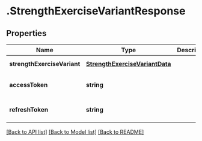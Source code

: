 # .StrengthExerciseVariantResponse

## Properties

Name | Type | Description | Notes
------------ | ------------- | ------------- | -------------
**strengthExerciseVariant** | [**StrengthExerciseVariantData**](StrengthExerciseVariantData.md) |  | [default to undefined]
**accessToken** | **string** |  | [optional] [default to undefined]
**refreshToken** | **string** |  | [optional] [default to undefined]


[[Back to API list]](../README.md#documentation-for-api-endpoints) [[Back to Model list]](../README.md#documentation-for-models) [[Back to README]](../README.md)
